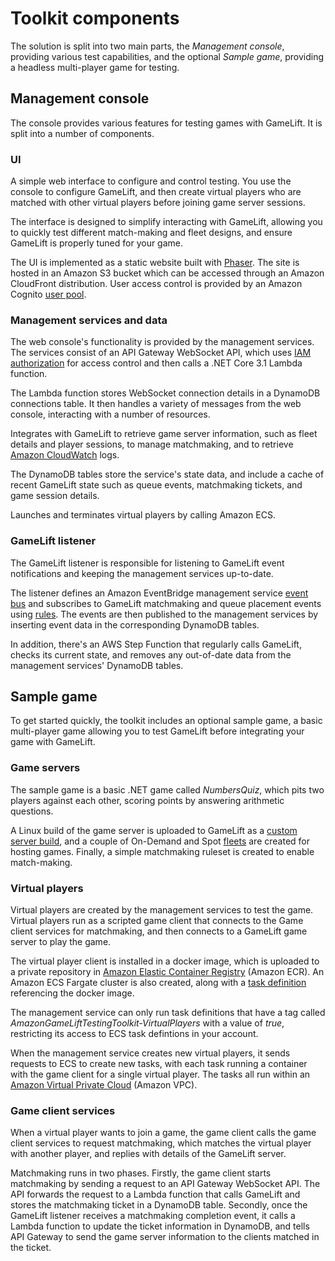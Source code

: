 # Toolkit components

The solution is split into two main parts, the _Management console_, providing various test capabilities, and the optional _Sample game_, providing a headless multi-player game for testing.

## Management console 

The console provides various features for testing games with GameLift. It is split into a number of components.

### UI

A simple web interface to configure and control testing. You use the console to configure GameLift, and then create virtual players who are matched with other virtual players before joining game server sessions.

The interface is designed to simplify interacting with GameLift, allowing you to quickly test different match-making and fleet designs, and ensure GameLift is properly tuned for your game.

The UI is implemented as a static website built with [Phaser](https://phaser.io/). The site is hosted in an Amazon S3 bucket which can be accessed through an Amazon CloudFront distribution. User access control is provided by an Amazon Cognito [user pool](https://docs.aws.amazon.com/cognito/latest/developerguide/cognito-user-identity-pools.html).

### Management services and data

The web console&#39;s functionality is provided by the management services. The services consist of an API Gateway WebSocket API, which uses [IAM authorization](https://docs.aws.amazon.com/apigateway/latest/developerguide/apigateway-websocket-control-access-iam.html) for access control and then calls a .NET Core 3.1 Lambda function.

The Lambda function stores WebSocket connection details in a DynamoDB connections table. It then handles a variety of messages from the web console, interacting with a number of resources.

Integrates with GameLift to retrieve game server information, such as fleet details and player sessions, to manage matchmaking, and to retrieve [Amazon CloudWatch](https://aws.amazon.com/cloudwatch/) logs.

The DynamoDB tables store the service&#39;s state data, and include a cache of recent GameLift state such as queue events, matchmaking tickets, and game session details.

Launches and terminates virtual players by calling Amazon ECS.

### GameLift listener

The GameLift listener is responsible for listening to GameLift event notifications and keeping the management services up-to-date.

The listener defines an Amazon EventBridge management service [event bus](https://docs.aws.amazon.com/eventbridge/latest/userguide/eb-event-bus.html) and subscribes to GameLift matchmaking and queue placement events using [rules](https://docs.aws.amazon.com/eventbridge/latest/userguide/eb-rules.html). The events are then published to the management services by inserting event data in the corresponding DynamoDB tables.

In addition, there&#39;s an AWS Step Function that regularly calls GameLift, checks its current state, and removes any out-of-date data from the management services&#39; DynamoDB tables.

## Sample game

To get started quickly, the toolkit includes an optional sample game, a basic multi-player game allowing you to test GameLift before integrating your game with GameLift.

### Game servers

The sample game is a basic .NET game called _NumbersQuiz_, which pits two players against each other, scoring points by answering arithmetic questions.

A Linux build of the game server is uploaded to GameLift as a [custom server build](https://docs.aws.amazon.com/gamelift/latest/developerguide/gamelift-build-cli-uploading.html), and a couple of On-Demand and Spot [fleets](https://docs.aws.amazon.com/gamelift/latest/developerguide/gamelift-ec2-instances.html) are created for hosting games. Finally, a simple matchmaking ruleset is created to enable match-making.

### Virtual players

Virtual players are created by the management services to test the game. Virtual players run as a scripted game client that connects to the Game client services for matchmaking, and then connects to a GameLift game server to play the game.

The virtual player client is installed in a docker image, which is uploaded to a private repository in [Amazon Elastic Container Registry](https://aws.amazon.com/ecr/) (Amazon ECR). An Amazon ECS Fargate cluster is also created, along with a [task definition](https://docs.aws.amazon.com/AmazonECS/latest/developerguide/task_definitions.html) referencing the docker image.

The management service can only run task definitions that have a tag called *AmazonGameLiftTestingToolkit-VirtualPlayers* with a value of	*true*, restricting its access to ECS task defintions in your account.

When the management service creates new virtual players, it sends requests to ECS to create new tasks, with each task running a container with the game client for a single virtual player. The tasks all run within an [Amazon Virtual Private Cloud](https://aws.amazon.com/vpc/) (Amazon VPC).

### Game client services

When a virtual player wants to join a game, the game client calls the game client services to request matchmaking, which matches the virtual player with another player, and replies with details of the GameLift server.

Matchmaking runs in two phases. Firstly, the game client starts matchmaking by sending a request to an API Gateway WebSocket API. The API forwards the request to a Lambda function that calls GameLift and stores the matchmaking ticket in a DynamoDB table. Secondly, once the GameLift listener receives a matchmaking completion event, it calls a Lambda function to update the ticket information in DynamoDB, and tells API Gateway to send the game server information to the clients matched in the ticket.